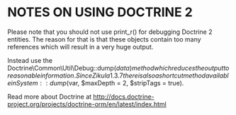 NOTES ON USING DOCTRINE 2
=========================

Please note that you should not use print_r() for debugging Doctrine 2 entities.
The reason for that is that these objects contain too many references which will
result in a very huge output.

Instead use the Doctrine\Common\Util\Debug::dump($data) method which reduces
the output to reasonable information. Since Zikula 1.3.7 there is also
a shortcut method available in System::dump($var, $maxDepth = 2, $stripTags = true).

Read more about Doctrine at http://docs.doctrine-project.org/projects/doctrine-orm/en/latest/index.html
